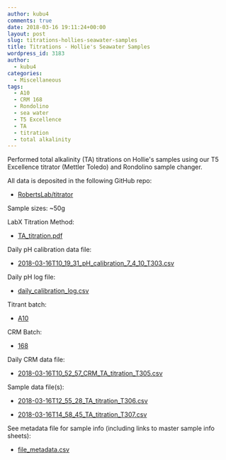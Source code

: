 ```yaml
---
author: kubu4
comments: true
date: 2018-03-16 19:11:24+00:00
layout: post
slug: titrations-hollies-seawater-samples
title: Titrations - Hollie's Seawater Samples
wordpress_id: 3183
author:
  - kubu4
categories:
  - Miscellaneous
tags:
  - A10
  - CRM 168
  - Rondolino
  - sea water
  - T5 Excellence
  - TA
  - titration
  - total alkalinity
---
```


Performed total alkalinity (TA) titrations on Hollie's samples using our T5 Excellence titrator (Mettler Toledo) and Rondolino sample changer.

All data is deposited in the following GitHub repo:





  * [RobertsLab/titrator](https://github.com/RobertsLab/titrator)



Sample sizes: ~50g

LabX Titration Method:



  * [TA_titration.pdf](https://github.com/RobertsLab/titrator/blob/master/LabX_method_files/TA_titration.pdf)



Daily pH calibration data file:



  * [2018-03-16T10_19_31_pH_calibration_7_4_10_T303.csv](https://github.com/RobertsLab/titrator/raw/master/data/cal_data/2018-03-16T10_19_31_pH_calibration_7_4_10_T303.csv)



Daily pH log file:



  * [daily_calibration_log.csv](https://github.com/RobertsLab/titrator/blob/master/data/cal_data/daily_calibration_log.csv)



Titrant batch:



  * [A10](https://github.com/RobertsLab/titrator/blob/master/data/acid_certifications/Batch_A10_CoA.pdf)



CRM Batch:



  * [168](https://github.com/RobertsLab/titrator/blob/master/data/crm_certifications/Batch168.pdf)



Daily CRM data file:



  * [2018-03-16T10_52_57_CRM_TA_titration_T305.csv](https://github.com/RobertsLab/titrator/raw/master/data/titration_data/crm_data/2018-03-16T10_52_57_CRM_TA_titration_T305.csv)



Sample data file(s):



  * [2018-03-16T12_55_28_TA_titration_T306.csv](https://github.com/RobertsLab/titrator/raw/master/data/titration_data/sample_data/2018-03-16T12_55_28_TA_titration_T306.csv)



  * [2018-03-16T14_58_45_TA_titration_T307.csv](https://github.com/RobertsLab/titrator/raw/master/data/titration_data/sample_data/2018-03-16T14_58_45_TA_titration_T307.csv)






See metadata file for sample info (including links to master sample info sheets):





  * [file_metadata.csv](https://github.com/RobertsLab/titrator/blob/master/data/titration_data/sample_data/file_metadata.csv)


